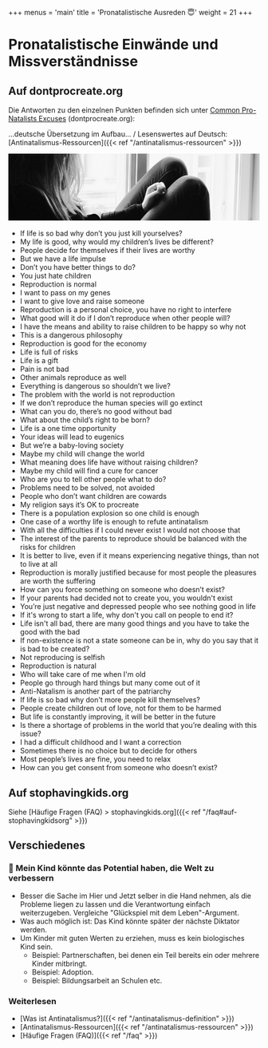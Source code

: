 +++
menus = 'main'
title = 'Pronatalistische Ausreden 😇'
weight = 21
+++

# Pronatalistische Einwände und Missverständnisse

## Auf dontprocreate.org
Die Antworten zu den einzelnen Punkten befinden sich unter
[Common Pro-Natalists Excuses](https://dontprocreate.org/common-pro-natalists-excuses/) (dontprocreate.org):

...deutsche Übersetzung im Aufbau... / Lesenswertes auf Deutsch: [Antinatalismus-Ressourcen]({{< ref "/antinatalismus-ressourcen" >}})

![](images/desperate_sad_depressed_cry_hopeless_loss_concern_teenager-1274362-crop2.jpg)

* If life is so bad why don’t you just kill yourselves?
* My life is good, why would my children’s lives be different?
* People decide for themselves if their lives are worthy
* But we have a life impulse
* Don’t you have better things to do?
* You just hate children
* Reproduction is normal
* I want to pass on my genes
* I want to give love and raise someone
* Reproduction is a personal choice, you have no right to interfere
* What good will it do if I don’t reproduce when other people will?
* I have the means and ability to raise children to be happy so why not
* This is a dangerous philosophy
* Reproduction is good for the economy
* Life is full of risks
* Life is a gift
* Pain is not bad
* Other animals reproduce as well
* Everything is dangerous so shouldn’t we live?
* The problem with the world is not reproduction
* If we don’t reproduce the human species will go extinct
* What can you do, there’s no good without bad
* What about the child’s right to be born?
* Life is a one time opportunity
* Your ideas will lead to eugenics
* But we’re a baby-loving society
* Maybe my child will change the world
* What meaning does life have without raising children?
* Maybe my child will find a cure for cancer
* Who are you to tell other people what to do?
* Problems need to be solved, not avoided
* People who don’t want children are cowards
* My religion says it’s OK to procreate
* There is a population explosion so one child is enough
* One case of a worthy life is enough to refute antinatalism
* With all the difficulties if I could never exist I would not choose that
* The interest of the parents to reproduce should be balanced with the risks for children
* It is better to live, even if it means experiencing negative things, than not to live at all
* Reproduction is morally justified because for most people the pleasures are worth the suffering
* How can you force something on someone who doesn’t exist?
* If your parents had decided not to create you, you wouldn't exist
* You’re just negative and depressed people who see nothing good in life
* If it's wrong to start a life, why don't you call on people to end it?
* Life isn't all bad, there are many good things and you have to take the good with the bad
* If non-existence is not a state someone can be in, why do you say that it is bad to be created?
* Not reproducing is selfish
* Reproduction is natural
* Who will take care of me when I'm old
* People go through hard things but many come out of it
* Anti-Natalism is another part of the patriarchy
* If life is so bad why don't more people kill themselves?
* People create children out of love, not for them to be harmed
* But life is constantly improving, it will be better in the future
* Is there a shortage of problems in the world that you’re dealing with this issue?
* I had a difficult childhood and I want a correction
* Sometimes there is no choice but to decide for others
* Most people’s lives are fine, you need to relax
* How can you get consent from someone who doesn’t exist?


## Auf stophavingkids.org

Siehe [Häufige Fragen (FAQ) > stophavingkids.org]({{< ref "/faq#auf-stophavingkidsorg" >}})


## Verschiedenes

### 🔹 Mein Kind könnte das Potential haben, die Welt zu verbessern

* Besser die Sache im Hier und Jetzt selber in die Hand nehmen,
    als die Probleme liegen zu lassen und die Verantwortung einfach weiterzugeben.
    Vergleiche "Glückspiel mit dem Leben"-Argument.
* Was auch möglich ist: Das Kind könnte später der nächste Diktator werden.
* Um Kinder mit guten Werten zu erziehen, muss es kein biologisches Kind sein.
    * Beispiel: Partnerschaften, bei denen ein Teil bereits ein oder mehrere Kinder mitbringt.
    * Beispiel: Adoption.
    * Beispiel: Bildungsarbeit an Schulen etc.

### Weiterlesen

* [Was ist Antinatalismus?]({{< ref "/antinatalismus-definition" >}})
* [Antinatalismus-Ressourcen]({{< ref "/antinatalismus-ressourcen" >}})
* [Häufige Fragen (FAQ)]({{< ref "/faq" >}})
